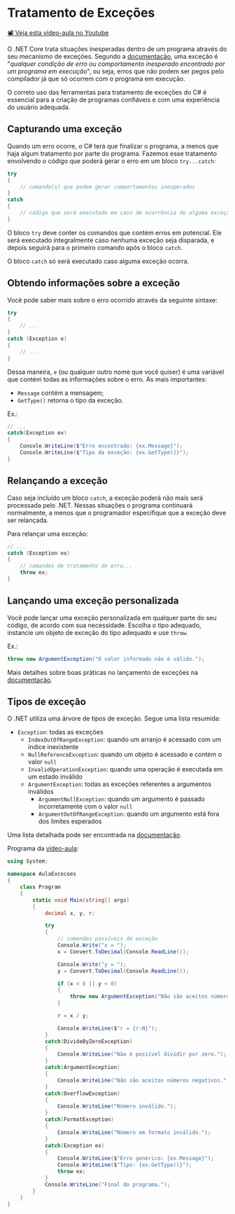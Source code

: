 # Tratamento de Exceções

[📽 Veja esta vídeo-aula no Youtube](https://youtu.be/HtVJc_7FzYs)

O .NET Core trata situações inesperadas dentro de um programa através do seu mecanismo de exceções. Segundo a [documentação](https://docs.microsoft.com/pt-br/dotnet/standard/exceptions/), uma exceção é "_qualquer condição de erro ou comportamento inesperado encontrado por um programa em execução_", ou seja, erros que não podem ser pegos pelo compilador já que só ocorrem com o programa em execução.

O correto uso das ferramentas para tratamento de exceções do C# é essencial para a criação de programas confiáveis e com uma experiência do usuário adequada.

## Capturando uma exceção

Quando um erro ocorre, o C# terá que finalizar o programa, a menos que haja algum tratamento por parte do programa. Fazemos esse tratamento envolvendo o código que poderá gerar o erro em um bloco `try...catch`:

```cs
try
{
    // comando(s) que podem gerar comportamentos inesperados
}
catch
{
    // código que será executado em caso de ocorrência de alguma exceção
}
```

O bloco `try` deve conter os comandos que contém erros em potencial. Ele será executado integralmente caso nenhuma exceção seja disparada, e depois seguirá para o primeiro comando após o bloco `catch`.

O bloco `catch` só será executado caso alguma exceção ocorra.

## Obtendo informações sobre a exceção

Você pode saber mais sobre o erro ocorrido através da seguinte sintaxe:

```cs
try
{
    // ...
}
catch (Exception e)
{
    // ...
}
```

Dessa maneira, `e` (ou qualquer outro nome que você quiser) é uma variável que contém todas as informações sobre o erro. As mais importantes:

* `Message` contém a mensagem;
* `GetType()` retorna o tipo da exceção.

Ex.:

```cs
// ...
catch(Exception ex)
{
    Console.WriteLine($"Erro encontrado: {ex.Message}");
    Console.WriteLine($"Tipo da exceção: {ex.GetType()}");
}
```

## Relançando a exceção

Caso seja incluído um bloco `catch`, a exceção poderá não mais será processada pelo .NET. Nessas situações o programa continuará normalmente, a menos que o programador especifique que a exceção deve ser relançada.

Para relançar uma exceção:

```cs
// ...
catch (Exception ex)
{
    // comandos de tratamento de erro...
    throw ex;
}
```

## Lançando uma exceção personalizada

Você pode lançar uma exceção personalizada em qualquer parte do seu código, de acordo com sua necessidade. Escolha o tipo adequado, instancie um objeto de exceção do tipo adequado e use `throw`.

Ex.:
```cs
throw new ArgumentException("O valor informado não é válido.");
```

Mais detalhes sobre boas práticas no lançamento de exceções na [documentação](https://docs.microsoft.com/pt-br/dotnet/standard/design-guidelines/using-standard-exception-types).

## Tipos de exceção

O .NET utiliza uma árvore de tipos de exceção. Segue uma lista resumida:

- `Exception`: todas as exceções
  - `IndexOutOfRangeException`: quando um arranjo é acessado com um índice inexistente
  - `NullReferenceException`: quando um objeto é acessado e contém o valor `null`
  - `InvalidOperationException`: quando uma operação é executada em um estado inválido
  - `ArgumentException`: todas as exceções referentes a argumentos inválidos
    - `ArgumentNullException`: quando um argumento é passado incorretamente com o valor `null`
    - `ArgumentOutOfRangeException`: quando um argumento está fora dos limites esperados

Uma lista detalhada pode ser encontrada na [documentação](https://docs.microsoft.com/pt-br/dotnet/standard/exceptions/#common-exceptions).

Programa da [vídeo-aula](https://youtu.be/HtVJc_7FzYs):

```cs
using System;

namespace AulaExcecoes
{
    class Program
    {
        static void Main(string[] args)
        {
            decimal x, y, r;

            try
            {
                // comandos passíveis de exceção
                Console.Write("x = ");
                x = Convert.ToDecimal(Console.ReadLine());

                Console.Write("y = ");
                y = Convert.ToDecimal(Console.ReadLine());

                if (x < 0 || y < 0)
                {
                    throw new ArgumentException("Não são aceitos números negativos.");
                }

                r = x / y;

                Console.WriteLine($"r = {r:N}");
            }
            catch(DivideByZeroException)
            {
                Console.WriteLine("Não é possível dividir por zero.");
            }
            catch(ArgumentException)
            {
                Console.WriteLine("Não são aceitos números negativos.");
            }            
            catch(OverflowException)
            {
                Console.WriteLine("Número inválido.");
            }
            catch(FormatException)
            {
                Console.WriteLine("Número em formato inválido.");
            }
            catch(Exception ex)
            {
                Console.WriteLine($"Erro genérico: {ex.Message}");
                Console.WriteLine($"Tipo: {ex.GetType()}");
                throw ex;
            }
            Console.WriteLine("Final do programa.");
        }
    }
}
```